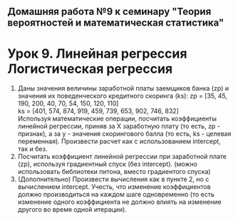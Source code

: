 ## Домашняя работа №9 к семинару "Теория вероятностей и математическая статистика"

# Урок 9. Линейная регрессия Логистическая регрессия
1. Даны значения величины заработной платы заемщиков банка (zp) и значения их поведенческого кредитного скоринга (ks):
zp = [35, 45, 190, 200, 40, 70, 54, 150, 120, 110]  
ks = [401, 574, 874, 919, 459, 739, 653, 902, 746, 832]  
Используя математические операции, посчитать коэффициенты линейной регрессии, приняв за X заработную плату (то есть, zp - признак), а за y - значения скорингового балла (то есть, ks - целевая переменная). Произвести расчет как с использованием intercept, так и без.
2. Посчитать коэффициент линейной регрессии при заработной плате (zp), используя градиентный спуск (без intercept). (можно использовать библиотеки питона, вместо градиентого спуска)
3. (Дополнительно) Произвести вычисления как в пункте 2, но с вычислением intercept. Учесть, что изменение коэффициентов должно производиться на каждом шаге одновременно (то есть изменение одного коэффициента не должно влиять на изменение другого во время одной итерации).